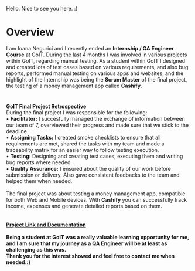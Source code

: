 Hello. Nice to see you here. :)

# Overview
I am Ioana Negurici and I recently ended an **Internship / QA Engineer Course** at GoIT. During the last 4 months I was involved in various projects
within GoIT, regarding manual testing. As a student within GoIT I designed and created lots of test cases based on various requirements, and also bug reports, performed manual testing on various apps and websites, and the highlight of the Internship was being the **Scrum Master** of the final project, the testing of a money management app called **Cashify**.
#
**GoIT Final Project Retrospective**
<br>During the final project I was responsible for the following:
<br> • **Facilitator:** I succesfully managed the exchange of information between our team of 7, overviewed their progress and made sure that we stick to the deadline.
<br> • **Assigning Tasks:** I created smoke checklists to ensure that all requirements are met, shared the tasks with my team and made a traceability matrix for an easier way to follow testing execution.
<br> • **Testing:** Designing and creating test cases, executing them and writing bug reports where needed.
<br> • **Quality Assurance:** I ensured about the quality of our work before submission or delivery. Also gave consistent feedbacks to the team and helped them when needed.
<br>
<br> The final project was about testing a money management app, compatible for both Web and Mobile devices. With **Cashify** you can successfully track income, expenses and generate detailed reports based on them. 
<br>
<br>
<br> **<a href="https://docs.google.com/spreadsheets/d/1ng6irs7WQObUMlF4frjzgjQfPuseU5TbbHI929zPq8M/edit#gid=0)https://docs.google.com/spreadsheets/d/1ng6irs7WQObUMlF4frjzgjQfPuseU5TbbHI929zPq8M/edit#gid=0">Project Link and Documentation</a>**
<br>
<br> **Being a student at GoIT was a really valuable learning opportunity for me, and I am sure that my journey as a QA Engineer will be at least as challenging as this was.**
<br> **Thank you for the interest showed and feel free to contact me when needed.:)**
